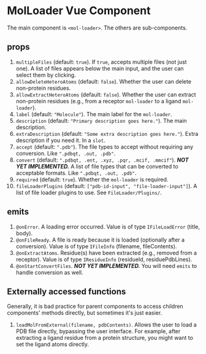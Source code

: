 # MolLoader Vue Component

The main component is `<mol-loader>`. The others are sub-components.

## props

1. `multipleFiles` (default: `true`). If `true`, accepts multiple files (not
   just one). A list of files appears below the main input, and the user can
   select them by clicking.
2. `allowDeleteHeteroAtoms` (default: `false`). Whether the user can delete
   non-protein residues.
3. `allowExtractHeteroAtoms` (default: `false`). Whether the user can extract
   non-protein residues (e.g., from a receptor `mol-loader` to a ligand
   `mol-loader`).
4. `label` (default: `"Molecule"`). The main label for the `mol-loader`.
5. `description` (default: `"Primary description goes here."`). The main
   description.
6. `extraDescription` (default: `"Some extra description goes here."`). Extra
   description if you need it. In a `slot`.
7. `accept` (default: `".pdb"`). The file types to accept without requiring any
   conversion. Like `".pdbqt, .out, .pdb"`.
8. `convert` (default: `".pdbqt, .ent, .xyz, .pqr, .mcif, .mmcif"`). ***NOT YET
   IMPLEMENTED.*** A list of file types that can be converted to acceptable
   formats. Like `".pdbqt, .out, .pdb"`.
9. `required` (default: `true`). Whether the `mol-loader` is required.
10. `fileLoaderPlugins` (default: `["pdb-id-input", "file-loader-input"]`). A
    list of file loader plugins to use. See `FileLoader/Plugins/`.

## emits

1. `@onError`. A loading error occurred. Value is of type
   `IFileLoadError` (title, body).
2. `@onFileReady`. A file is ready because it is loaded (optionally after a
   conversion). Value is of type `IFileInfo` (filename, fileContents).
3. `@onExtractAtoms`. Residue(s) have been extracted (e.g., removed from a
   receptor). Value is of type `IResidueInfo` (residueId, residuePdbLines).
4. `@onStartConvertFiles`. ***NOT YET IMPLEMENTED.*** You will need `emits` to
   handle conversion as well.

## Externally accessed functions

Generally, it is bad practice for parent components to access children
components' methods directly, but sometimes it's just easier.

1. `loadMolFromExternal(filename, pdbContents)`. Allows the user to load a PDB
   file directly, bypassing the user interface. For example, after extracting a
   ligand residue from a protein structure, you might want to set the ligand
   atoms directly.

<!-- 

# TODO: BELOW IS OLD!

## Tips

All files, no matter how they are loaded, must be passed through
`Database.Internal.onFileLoaded()`. This function saves it to the database, etc.

## Usage

Check `FileLoader/FileLoader.Vue/` functions to see all the props and methods.
Here are a few of note (less obvious):

### General

* `id`: Used to create associated database entry. Not optional.
* `@onError`: Emitted when loading error occurs. Parameter is of type
  `IFileLoadError`.

### Loading files

* `accept`: 
* `multipleFiles`: 
* `@onFileNameChange`: Emitted when a new file name is selected. Parameter is
  `filename`.
* `@onFileLoaded`: Emitted when a file is loaded. Parameter is of type
  `IFileLoaded`.

### Converting files

* `convert`: A list of file types that can be converted to acceptable formats.
  Like `".pdbqt, .out, .pdb"`.
* `@onConvertNeeded`: Emitted when a file is loaded that must be converted.
  Parameter is of type `IConvert`. Must use `IConvert.onConvertDone(filename,
  convertedText)` and `onConvertCancel()` to resume loading after conversion
  complete.

### File-input tabs

* `allowUrlInput`: If `true`, enables url-input tab.
* `fileFromTextFields`: A list of objects of type `IFileFromTextField`, to add
  additional input tabs.

### TO USE:

countDownToNextInput
@onTimeUp -->